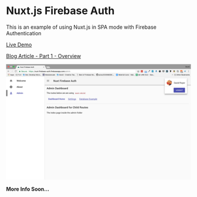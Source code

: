 # Nuxt.js Firebase Auth

This is an example of using Nuxt.js in SPA mode with Firebase Authentication

[Live Demo](https://nuxt-firebase-auth.firebaseapp.com)

[Blog Article - Part 1 - Overview](https://nuxt-firebase-auth.firebaseapp.com)

![alt text](/nuxt-firebase-authentication.jpg "Screenshot")

**More Info Soon...**
